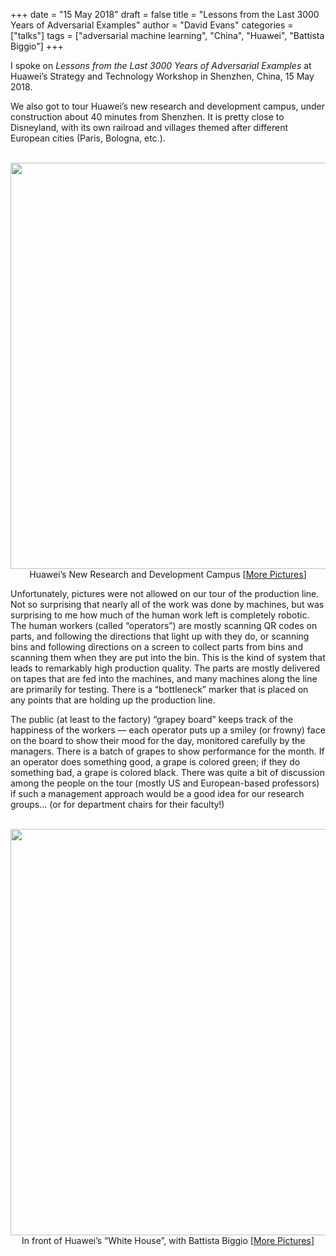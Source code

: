 +++
date = "15 May 2018"
draft = false
title = "Lessons from the Last 3000 Years of Adversarial Examples"
author = "David Evans"
categories = ["talks"]
tags = ["adversarial machine learning", "China", "Huawei", "Battista Biggio"]
+++

I spoke on <em>Lessons from the Last 3000 Years of Adversarial Examples</em> at Huawei&#8217;s Strategy and Technology Workshop in Shenzhen, China, 15 May 2018.  </p>
<p>
<script async class="speakerdeck-embed" data-id="3de1c0f163b44ab18e4928c58eea706e" data-ratio="1.77777777777778" src="http://speakerdeck.com/assets/embed.js"></script>
</p>
<p>
We also got to tour Huawei&#8217;s new research and development campus, under construction about 40 minutes from Shenzhen. It is pretty close to Disneyland, with its own railroad and villages themed after different European cities (Paris, Bologna, etc.).<br />
<center><br />
<a href="/images/029.jpg"><img src="/images/029.jpg" width="650"></a><br />
Huawei&#8217;s New Research and Development Campus [<a href="https://photos.app.goo.gl/YqGfaC6fqNAsywzd2">More Pictures</a>]<br />
</center></p>
<p>
Unfortunately, pictures were not allowed on our tour of the production line. Not so surprising that nearly all of the work was done by machines, but was surprising to me how much of the human work left is completely robotic. The human workers (called &#8220;operators&#8221;) are mostly scanning QR codes on parts, and following the directions that light up with they do, or scanning bins and following directions on a screen to collect parts from bins and scanning them when they are put into the bin. This is the kind of system that leads to remarkably high production quality. The parts are mostly delivered on tapes that are fed into the machines, and many machines along the line are primarily for testing. There is a &#8220;bottleneck&#8221; marker that is placed on any points that are holding up the production line.
</p>
<p>
The public (at least to the factory) &#8220;grapey board&#8221; keeps track of the happiness of the workers &mdash; each operator puts up a smiley (or frowny) face on the board to show their mood for the day, monitored carefully by the managers.  There is a batch of grapes to show performance for the month. If an operator does something good, a grape is colored green; if they do something bad, a grape is colored black. There was quite a bit of discussion among the people on the tour (mostly US and European-based professors) if such a management approach would be a good idea for our research groups&#8230; (or for department chairs for their faculty!)
</p>
<p><center><br />
<a href="/images/048.jpg"><img src="/images/048.jpg" width="650"></a><br />
In front of Huawei&#8217;s &#8220;White House&#8221;, with Battista Biggio [<a href="https://photos.app.goo.gl/YqGfaC6fqNAsywzd2">More Pictures</a>]<br />
</center></p>
